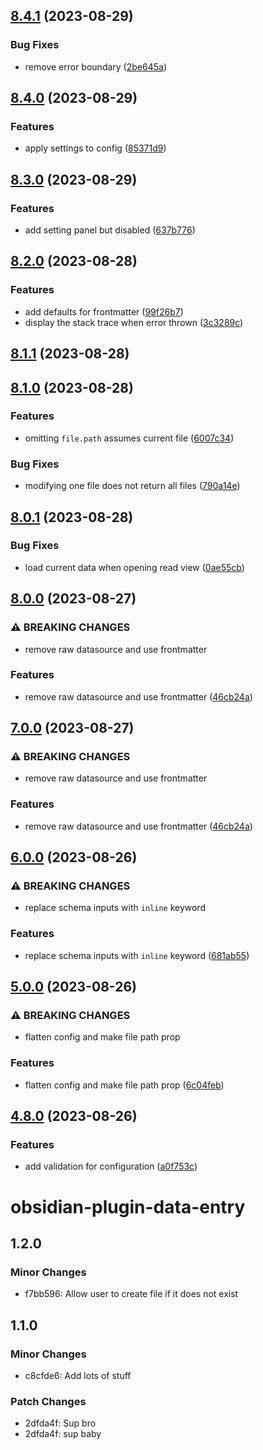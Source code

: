 

## [8.4.1](https://github.com/waynevanson/obsidian-plugin-data-entry/compare/8.4.0...8.4.1) (2023-08-29)


### Bug Fixes

* remove error boundary ([2be645a](https://github.com/waynevanson/obsidian-plugin-data-entry/commit/2be645a7a9c4c16a9d98e5410d0c05537f14c949))

## [8.4.0](https://github.com/waynevanson/obsidian-plugin-data-entry/compare/8.3.0...8.4.0) (2023-08-29)


### Features

* apply settings to config ([85371d9](https://github.com/waynevanson/obsidian-plugin-data-entry/commit/85371d9cd9f5c674b41ccc7a2022e8bd189c368c))

## [8.3.0](https://github.com/waynevanson/obsidian-plugin-data-entry/compare/8.2.0...8.3.0) (2023-08-29)


### Features

* add setting panel but disabled ([637b776](https://github.com/waynevanson/obsidian-plugin-data-entry/commit/637b776810bd28049f4eca3304e80ee5fc54c9c5))

## [8.2.0](https://github.com/waynevanson/obsidian-plugin-data-entry/compare/8.1.1...8.2.0) (2023-08-28)


### Features

* add defaults for frontmatter ([99f26b7](https://github.com/waynevanson/obsidian-plugin-data-entry/commit/99f26b7e5d156588ba51fd12595a69c703bda59e))
* display the stack trace when error thrown ([3c3289c](https://github.com/waynevanson/obsidian-plugin-data-entry/commit/3c3289c9250b83064556bf6276aa7fb86934d8cc))

## [8.1.1](https://github.com/waynevanson/obsidian-plugin-data-entry/compare/8.1.0...8.1.1) (2023-08-28)

## [8.1.0](https://github.com/waynevanson/obsidian-plugin-data-entry/compare/8.0.1...8.1.0) (2023-08-28)


### Features

* omitting `file.path` assumes current file ([6007c34](https://github.com/waynevanson/obsidian-plugin-data-entry/commit/6007c34882131a05b9c649d8e5ce7fcd6e2022db))


### Bug Fixes

* modifying one file does not return all files ([790a14e](https://github.com/waynevanson/obsidian-plugin-data-entry/commit/790a14e9b24ea0e8267f03a94b05a10fba8f87dd))

## [8.0.1](https://github.com/waynevanson/obsidian-plugin-data-entry/compare/8.0.0...8.0.1) (2023-08-28)


### Bug Fixes

* load current data when opening read view ([0ae55cb](https://github.com/waynevanson/obsidian-plugin-data-entry/commit/0ae55cb07791bc07a3d84afaa00fd197932c0114))

## [8.0.0](https://github.com/waynevanson/obsidian-plugin-data-entry/compare/6.0.0...8.0.0) (2023-08-27)


### ⚠ BREAKING CHANGES

* remove raw datasource and use frontmatter

### Features

* remove raw datasource and use frontmatter ([46cb24a](https://github.com/waynevanson/obsidian-plugin-data-entry/commit/46cb24aa72618213ffea06cf2d89e96810b8e756))

## [7.0.0](https://github.com/waynevanson/obsidian-plugin-data-entry/compare/6.0.0...7.0.0) (2023-08-27)


### ⚠ BREAKING CHANGES

* remove raw datasource and use frontmatter

### Features

* remove raw datasource and use frontmatter ([46cb24a](https://github.com/waynevanson/obsidian-plugin-data-entry/commit/46cb24aa72618213ffea06cf2d89e96810b8e756))

## [6.0.0](https://github.com/waynevanson/obsidian-plugin-data-entry/compare/5.0.0...6.0.0) (2023-08-26)


### ⚠ BREAKING CHANGES

* replace schema inputs with `inline` keyword

### Features

* replace schema inputs with `inline` keyword ([681ab55](https://github.com/waynevanson/obsidian-plugin-data-entry/commit/681ab55e1ab9a5c7fa3e698f02bf3ce37e39b73a))

## [5.0.0](https://github.com/waynevanson/obsidian-plugin-data-entry/compare/4.8.0...5.0.0) (2023-08-26)


### ⚠ BREAKING CHANGES

* flatten config and make file path prop

### Features

* flatten config and make file path prop ([6c04feb](https://github.com/waynevanson/obsidian-plugin-data-entry/commit/6c04febd7e89f5f9db7638591d00f8500e374d7a))

## [4.8.0](https://github.com/waynevanson/obsidian-plugin-data-entry/compare/obsidian-mocks-0.1.2...4.8.0) (2023-08-26)


### Features

* add validation for configuration ([a0f753c](https://github.com/waynevanson/obsidian-plugin-data-entry/commit/a0f753ccf615a80b29dec85ffd07de9e5cab2e36))

# obsidian-plugin-data-entry

## 1.2.0

### Minor Changes

- f7bb596: Allow user to create file if it does not exist

## 1.1.0

### Minor Changes

- c8cfde6: Add lots of stuff

### Patch Changes

- 2dfda4f: Sup bro
- 2dfda4f: sup baby
